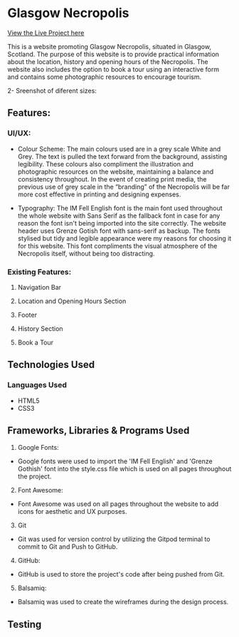 # Glasgow Necropolis

[View the Live Project here](https://lizac9.github.io/project1-glasgow-necropolis/)

This is a website promoting Glasgow Necropolis, situated in Glasgow, Scotland. The purpose of this website is to provide practical information about the location, history and opening hours of the Necropolis. The website also includes the option to book a tour using an interactive form and contains some photographic resources to encourage tourism.

2- Sreenshot of diferent sizes:

## Features:

### UI/UX:
- Colour Scheme:
The main colours used are in a grey scale White and Grey. The text is pulled the text forward from the background, assisting legibility. These colours also compliment the illustration and photographic resources on the website, maintaining a balance and consistency throughout. 
In the event of creating print media, the previous use of grey scale in the “branding” of the Necropolis will be far more cost effective in printing and designing expenses. 

- Typography:
The IM Fell English font is the main font used throughout the whole website with Sans Serif as the fallback font in case for any reason the font isn't being imported into the site correctly. The website header uses Grenze Gotish font with sans-serif as backup. The fonts stylised but tidy and legible appearance were my reasons for choosing it for this website. This font compliments the visual atmosphere of the Necropolis itself, without being too distracting.

### Existing Features:

1. Navigation Bar

2. Location and Opening Hours Section

3. Footer

4. History Section

5. Book a Tour

## Technologies Used
### Languages Used
- HTML5
- CSS3

## Frameworks, Libraries & Programs Used

1. Google Fonts:
- Google fonts were used to import the 'IM Fell English' and 'Grenze Gothish' font into the style.css file which is used on all pages throughout the project.
2. Font Awesome:
- Font Awesome was used on all pages throughout the website to add icons for aesthetic and UX purposes.
3. Git
- Git was used for version control by utilizing the Gitpod terminal to commit to Git and Push to GitHub.
4. GitHub:
- GitHub is used to store the project's code after being pushed from Git.
5. Balsamiq:
- Balsamiq was used to create the wireframes during the design process.

## Testing
